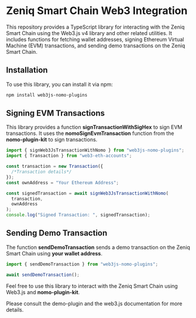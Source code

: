 # Zeniq Smart Chain Web3 Integration

This repository provides a TypeScript library for interacting with the Zeniq Smart Chain using the Web3.js v4 library and other related utilities. It includes functions for fetching wallet addresses, signing Ethereum Virtual Machine (EVM) transactions, and sending demo transactions on the Zeniq Smart Chain.

## Installation

To use this library, you can install it via npm:

```bash
npm install web3js-nomo-plugins
```

## Signing EVM Transactions

This library provides a function **signTransactionWithSigHex** to sign EVM transactions.
It uses the **nomoSignEvmTransaction** function from the **nomo-plugin-kit** to sign transactions.

```typescript
import { signWeb3JsTransactionWithNomo } from "web3js-nomo-plugins";
import { Transaction } from "web3-eth-accounts";

const transaction = new Transaction({
  /*Transaction details*/
});
const ownAddress = "Your Ethereum Address";

const signedTransaction = await signWeb3JsTransactionWithNomo(
  transaction,
  ownAddress
);
console.log("Signed Transaction: ", signedTransaction);
```

## Sending Demo Transaction

The function **sendDemoTransaction** sends a demo transaction on the Zeniq Smart Chain using **your wallet address**.

```typescript
import { sendDemoTransaction } from "web3js-nomo-plugins";

await sendDemoTransaction();
```

Feel free to use this library to interact with the Zeniq Smart Chain using Web3.js and **nomo-plugin-kit**.

Please consult the demo-plugin and the web3.js documentation for more details.
